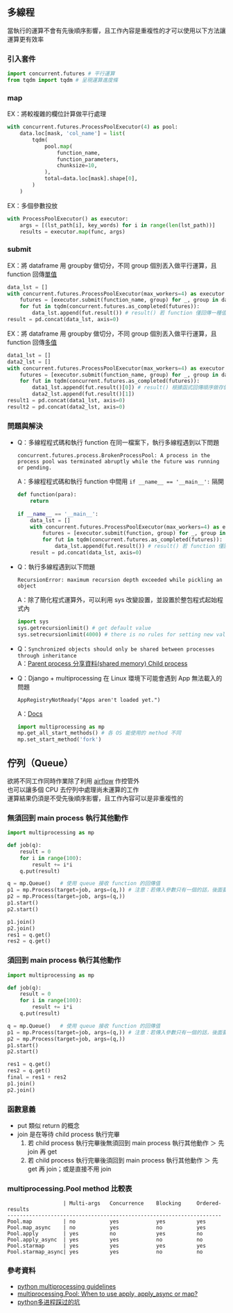 ## 多線程
當執行的運算不會有先後順序影響，且工作內容是重複性的才可以使用以下方法讓運算更有效率  
### 引入套件
```python
import concurrent.futures # 平行運算
from tqdm import tqdm # 呈現運算進度條
```
### map
EX：將較複雜的欄位計算做平行處理
```python
with concurrent.futures.ProcessPoolExecutor(4) as pool:
    data.loc[mask, 'col_name'] = list(
        tqdm(
            pool.map(
                function_name,
                function_parameters,
                chunksize=10,
            ),
            total=data.loc[mask].shape[0],
        )
    )
```
EX：多個參數投放
```python
with ProcessPoolExecutor() as executor:
    args = [(lst_path[i], key_words) for i in range(len(lst_path))]
    results = executor.map(func, args)
```
### submit
EX：將 dataframe 用 groupby 做切分，不同 group 個別丟入做平行運算，且 function 回傳<ins>單值</ins>
```python
data_lst = []
with concurrent.futures.ProcessPoolExecutor(max_workers=4) as executor:
    futures = [executor.submit(function_name, group) for _, group in data.groupby(['col_name'])]
    for fut in tqdm(concurrent.futures.as_completed(futures)):
        data_lst.append(fut.result()) # result() 若 function 僅回傳一種值則不需要索引
result = pd.concat(data_lst, axis=0)
```
EX：將 dataframe 用 groupby 做切分，不同 group 個別丟入做平行運算，且 function 回傳<ins>多值</ins>
```python
data1_lst = []
data2_lst = []
with concurrent.futures.ProcessPoolExecutor(max_workers=4) as executor:
    futures = [executor.submit(function_name, group) for _, group in data.groupby(['col_name'])]
    for fut in tqdm(concurrent.futures.as_completed(futures)):
        data1_lst.append(fut.result()[0]) # result() 根據函式回傳順序做存儲
        data2_lst.append(fut.result()[1])
result1 = pd.concat(data1_lst, axis=0)
result2 = pd.concat(data2_lst, axis=0)
```
### 問題與解決
* Q：多線程程式碼和執行 function 在同一檔案下，執行多線程遇到以下問題
    ```
    concurrent.futures.process.BrokenProcessPool: A process in the process pool was terminated abruptly while the future was running or pending.
    ```
  A：多線程程式碼和執行 function 中間用 `if __name__ == '__main__':` 隔開
    ```python
    def function(para):
        return
        
    if __name__ == '__main__':
        data_lst = []
        with concurrent.futures.ProcessPoolExecutor(max_workers=4) as executor:
            futures = [executor.submit(function, group) for _, group in data.groupby(['col_name'])]
            for fut in tqdm(concurrent.futures.as_completed(futures)):
                data_lst.append(fut.result()) # result() 若 function 僅回傳一種值則不需要索引
        result = pd.concat(data_lst, axis=0)
    ```
* Q：執行多線程遇到以下問題
    ```
    RecursionError: maximum recursion depth exceeded while pickling an object
    ```
  A：除了簡化程式運算外，可以利用 sys 改變設置，並設置於整包程式起始程式內
    ```python
    import sys
    sys.getrecursionlimit() # get default value
    sys.setrecursionlimit(4000) # there is no rules for setting new value. keep try and error.
    ```
* Q：`Synchronized objects should only be shared between processes through inheritance`  
  A：[Parent process 分享資料(shared memory) Child process](https://myapollo.com.tw/blog/python-multiprocessing/#parent-process-%e5%88%86%e4%ba%ab%e8%b3%87%e6%96%99shared-memory-child-process)

* Q：Django + multiprocessing 在 Linux 環境下可能會遇到 App 無法載入的問題  
    ```
    AppRegistryNotReady("Apps aren't loaded yet.")
    ```  
  A：[Docs](https://docs.python.org/3/library/multiprocessing.html#contexts-and-start-methods)  
    ```python
    import multiprocessing as mp
    mp.get_all_start_methods() # 各 OS 能使用的 method 不同
    mp.set_start_method('fork')
    ```
## 佇列（Queue）
欲將不同工作同時作業除了利用 [airflow](https://github.com/yuning-lin/EnvironmentSetup/tree/main/AirFlow) 作控管外  
也可以讓多個 CPU 去佇列中處理尚未運算的工作  
運算結果仍須是不受先後順序影響，且工作內容可以是非重複性的  

### 無須回到 main process 執行其他動作
```python
import multiprocessing as mp

def job(q):
    result = 0
    for i in range(100):
        result += i*i
    q.put(result) 

q = mp.Queue()   # 使用 queue 接收 function 的回傳值
p1 = mp.Process(target=job, args=(q,)) # 注意：若傳入參數只有一個的話，後面要有逗號
p2 = mp.Process(target=job, args=(q,))
p1.start()
p2.start()

p1.join()
p2.join()
res1 = q.get()
res2 = q.get()
```

### 須回到 main process 執行其他動作
```python
import multiprocessing as mp

def job(q):
    result = 0
    for i in range(100):
        result += i*i
    q.put(result) 

q = mp.Queue()   # 使用 queue 接收 function 的回傳值
p1 = mp.Process(target=job, args=(q,)) # 注意：若傳入參數只有一個的話，後面要有逗號
p2 = mp.Process(target=job, args=(q,))
p1.start()
p2.start()

res1 = q.get()
res2 = q.get()
final = res1 + res2
p1.join()
p2.join()
```

### 函數意義
* put 類似 return 的概念
* join 是在等待 child process 執行完畢
    1. 若 child process 執行完畢後無須回到 main process 執行其他動作 ＞ 先 join 再 get  
    2. 若 child process 執行完畢後須回到 main process 執行其他動作 ＞ 先 get 再 join；或是直接不用 join

### multiprocessing.Pool method 比較表
```
                  | Multi-args   Concurrence    Blocking     Ordered-results
---------------------------------------------------------------------
Pool.map          | no           yes            yes          yes
Pool.map_async    | no           yes            no           yes
Pool.apply        | yes          no             yes          no
Pool.apply_async  | yes          yes            no           no
Pool.starmap      | yes          yes            yes          yes
Pool.starmap_async| yes          yes            no           no
```
### 參考資料
* [python multiprocessing guidelines](https://docs.python.org/3.9/library/multiprocessing.html#programming-guidelines)
* [multiprocessing.Pool: When to use apply, apply_async or map?](https://stackoverflow.com/questions/8533318/multiprocessing-pool-when-to-use-apply-apply-async-or-map)
* [python多进程踩过的坑](https://www.jianshu.com/p/2e6d72ae1770)


